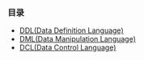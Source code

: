 ### 目录
+ [DDL(Data Definition Language)](https://github.com/Tanglong9344/db/blob/master/SQL/DDL.md)
+ [DML(Data Manipulation Language)](https://github.com/Tanglong9344/db/blob/master/SQL/DML.md)
+ [DCL(Data Control Language)](https://github.com/Tanglong9344/db/blob/master/SQL/DCL.md)
